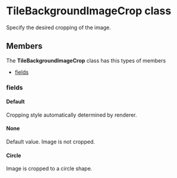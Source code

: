 
# TileBackgroundImageCrop class

Specify the desired cropping of the image.

## Members

The **TileBackgroundImageCrop** class has this types of members

* [fields](#fields)

### fields

#### Default

Cropping style automatically determined by renderer.

#### None

Default value. Image is not cropped.

#### Circle

Image is cropped to a circle shape.

